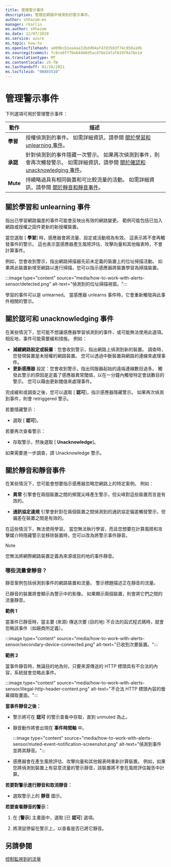 ```yaml
---
title: 管理警示事件
description: 管理在網路中偵測到的警示事件。
author: shhazam-ms
manager: rkarlin
ms.author: shhazam
ms.date: 12/07/2020
ms.service: azure
ms.topic: how-to
ms.openlocfilehash: ad09bcb1ea4aa32bdd04af47d3503f74c850a10b
ms.sourcegitcommit: fc8ce6ff76e64486d5acd7be24faf819f0a7be1d
ms.translationtype: MT
ms.contentlocale: zh-TW
ms.lasthandoff: 01/26/2021
ms.locfileid: "98803510"
---
```

# <a name="manage-alert-events"></a>管理警示事件

下列選項可用於管理警示事件：

 | 動作 | 描述 |
 |--|--|
 | **學習** | 授權偵測到的事件。 如需詳細資訊，請參閱 [關於學習和 unlearning 事件](#about-learning-and-unlearning-events)。 |
 | **承認** | 針對偵測到的事件隱藏一次警示。 如果再次偵測到事件，則會再次觸發警示。 如需詳細資訊，請參閱 [關於確認和 unacknowledging 事件](#about-acknowledging-and-unacknowledging-events)。 |
 | **Mute** | 持續略過具有相同裝置和可比較流量的活動。 如需詳細資訊，請參閱 [關於靜音和靜音事件](#about-muting-and-unmuting-events)。 |

## <a name="about-learning-and-unlearning-events"></a>關於學習和 unlearning 事件

指出已學習網路偏差的事件可能會反映出有效的網路變更。 範例可能包括已加入網路或授權之固件更新的新授權裝置。

當您選取 [ **學習**] 時，感應器會將流量、設定或活動視為有效。 這表示將不會再觸發事件的警示。 這也表示當感應器產生風險評估、攻擊向量和其他報表時，不會計算事件。

例如，您會收到警示，指出網路掃描器先前未定義的裝置上的位址掃描活動。 如果將此裝置新增至網路以進行掃描，您可以指示感應器將裝置學習為掃描裝置。

:::image type="content" source="media/how-to-work-with-alerts-sensor/detected.png" alt-text="偵測到的位址掃描視窗。":::

學習的事件可以是 unlearned。 當感應器 unlearns 事件時，它會重新觸發與此事件相關的警示。

## <a name="about-acknowledging-and-unacknowledging-events"></a>關於認可和 unacknowledging 事件

在某些情況下，您可能不想讓感應器學習偵測到的事件，或可能無法使用此選項。 相反地，事件可能需要緩和措施。 例如：

- **減緩網路設定或裝置**：您會收到警示，指出網路上偵測到新的裝置。 調查時，您發現裝置是未授權的網路裝置。 您可以透過中斷裝置與網路的連線來處理事件。
- **更新感應器** 設定：您會收到警示，指出伺服器起始的遠端連線數目過多。 觸發此警示的原因是定義了感應器異常閾值，以在一分鐘內觸發特定會話數目的警示。 您可以藉由更新閾值來處理事件。

完成緩和或調查之後，您可以選取 [ **認可**]，指示感應器隱藏警示。 如果再次偵測到事件，則會 retriggered 警示。

若要隱藏警示：

  - 選取 [ **認可**]。

若要再次查看警示：

  - 存取警示，然後選取 [ **Unacknowledge**]。

如果需要進一步調查，請 Unacknowledge 警示。

## <a name="about-muting-and-unmuting-events"></a>關於靜音和靜音事件

在某些情況下，您可能會想要指示感應器忽略您網路上的特定案例。 例如：

  - **異常** 引擎會在兩個裝置之間的頻寬尖峰產生警示，但尖峰對這些裝置而言是有效的。

  - **通訊協定違規** 引擎會針對在兩個裝置之間偵測到的通訊協定偏差觸發警示，但偏差在裝置之間是有效的。

在這些情況下，無法使用學習。 當您無法執行學習，而且您想要在計算風險和攻擊媒介時隱藏警示並移除裝置時，您可以改為將警示事件靜音。

> [!NOTE] 
> 您無法將網際網路裝置定義為來源或目的地的事件靜音。

### <a name="what-traffic-is-muted"></a>哪些流量會靜音？

靜音案例包括偵測到事件的網路裝置和流量。 警示標題描述正在靜音的流量。

已靜音的裝置將會顯示為警示中的影像。 如果顯示兩個裝置，則會將它們之間的流量靜音。

**範例 1**

當事件已靜音時，當主要 (來源) 傳送次要 (目的地) 不合法的函式程式碼時，就會忽略該事件（如廠商所定義）。

:::image type="content" source="media/how-to-work-with-alerts-sensor/secondary-device-connected.png" alt-text="已收到次要裝置。":::

**範例 2**

當事件靜音時，無論目的地為何，只要來源傳送的 HTTP 標頭具有不合法的內容，系統就會忽略此事件。

:::image type="content" source="media/how-to-work-with-alerts-sensor/illegal-http-header-content.png" alt-text="不合法 HTTP 標頭內容的螢幕擷取畫面。":::

**當事件靜音之後：**

- 警示將可在 **認可** 的警示查看中存取，直到 unmuted 為止。

- 靜音動作將會出現在 **事件時間軸** 中。

  :::image type="content" source="media/how-to-work-with-alerts-sensor/muted-event-notification-screenshot.png" alt-text="偵測到事件並將其靜音。":::

- 感應器會在產生風險評估、攻擊向量和其他報表時重新計算裝置。 例如，如果您將偵測到裝置上有惡意流量的警示靜音，該裝置將不會在風險評估報告中計算。

**若要對警示進行靜音和取消靜音：**

- 選取警示上的 **靜音** 圖示。

**若要查看靜音的警示：**

1. 在 [**警示**] 主畫面中，選取 [已 **認可**] 選項。

2. 將滑鼠停留在警示上，以查看是否已將它靜音。  

## <a name="see-also"></a>另請參閱

[控制監視到的流量](how-to-control-what-traffic-is-monitored.md)
